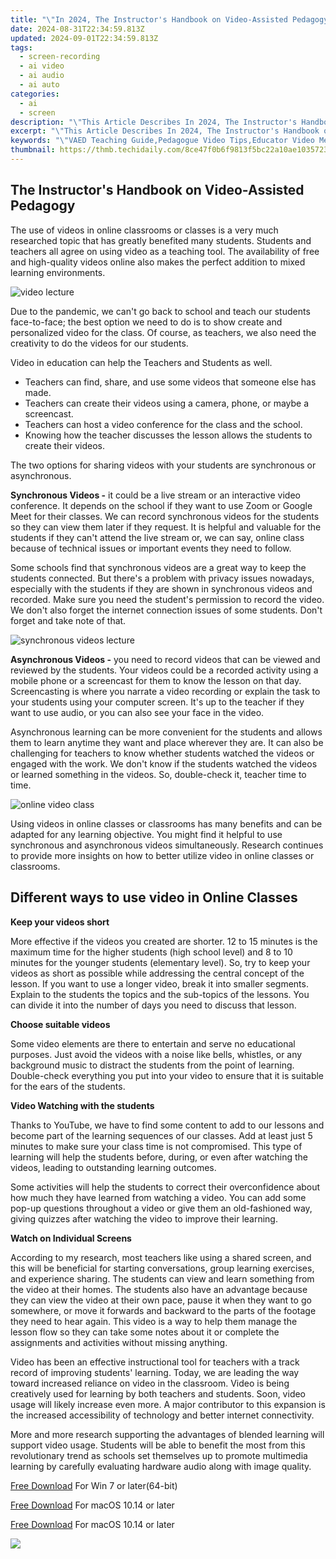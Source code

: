 ```yaml
---
title: "\"In 2024, The Instructor's Handbook on Video-Assisted Pedagogy\""
date: 2024-08-31T22:34:59.813Z
updated: 2024-09-01T22:34:59.813Z
tags: 
  - screen-recording
  - ai video
  - ai audio
  - ai auto
categories: 
  - ai
  - screen
description: "\"This Article Describes In 2024, The Instructor's Handbook on Video-Assisted Pedagogy\""
excerpt: "\"This Article Describes In 2024, The Instructor's Handbook on Video-Assisted Pedagogy\""
keywords: "\"VAED Teaching Guide,Pedagogue Video Tips,Educator Video Methods,Video-Assist Learning,Instructor Video Aids,Tech in Classroom Strategies,Digital Pedagogy Insights\""
thumbnail: https://thmb.techidaily.com/8ce47f0b6f9813f5bc22a10ae1035723a396d6df9ac3890df3f71584e5d0f8e3.jpg
---
```


## The Instructor's Handbook on Video-Assisted Pedagogy

The use of videos in online classrooms or classes is a very much researched topic that has greatly benefited many students. Students and teachers all agree on using video as a teaching tool. The availability of free and high-quality videos online also makes the perfect addition to mixed learning environments.

![video lecture](https://images.wondershare.com/filmora/article-images/2022/07/video-lecture.jpg)

Due to the pandemic, we can't go back to school and teach our students face-to-face; the best option we need to do is to show create and personalized video for the class. Of course, as teachers, we also need the creativity to do the videos for our students.

Video in education can help the Teachers and Students as well.

* Teachers can find, share, and use some videos that someone else has made.
* Teachers can create their videos using a camera, phone, or maybe a screencast.
* Teachers can host a video conference for the class and the school.
* Knowing how the teacher discusses the lesson allows the students to create their videos.

The two options for sharing videos with your students are synchronous or asynchronous.

**Synchronous Videos -** it could be a live stream or an interactive video conference. It depends on the school if they want to use Zoom or Google Meet for their classes. We can record synchronous videos for the students so they can view them later if they request. It is helpful and valuable for the students if they can't attend the live stream or, we can say, online class because of technical issues or important events they need to follow.

Some schools find that synchronous videos are a great way to keep the students connected. But there's a problem with privacy issues nowadays, especially with the students if they are shown in synchronous videos and recorded. Make sure you need the student's permission to record the video. We don't also forget the internet connection issues of some students. Don't forget and take note of that.

![synchronous videos lecture](https://images.wondershare.com/filmora/article-images/2022/07/synchronous-videos-lecture.jpg)

**Asynchronous Videos -** you need to record videos that can be viewed and reviewed by the students. Your videos could be a recorded activity using a mobile phone or a screencast for them to know the lesson on that day. Screencasting is where you narrate a video recording or explain the task to your students using your computer screen. It's up to the teacher if they want to use audio, or you can also see your face in the video.

Asynchronous learning can be more convenient for the students and allows them to learn anytime they want and place wherever they are. It can also be challenging for teachers to know whether students watched the videos or engaged with the work. We don't know if the students watched the videos or learned something in the videos. So, double-check it, teacher time to time.

![online video class](https://images.wondershare.com/filmora/article-images/2022/07/online-video-class.jpg)

Using videos in online classes or classrooms has many benefits and can be adapted for any learning objective. You might find it helpful to use synchronous and asynchronous videos simultaneously. Research continues to provide more insights on how to better utilize video in online classes or classrooms.

## Different ways to use video in Online Classes

**Keep your videos short**

More effective if the videos you created are shorter. 12 to 15 minutes is the maximum time for the higher students (high school level) and 8 to 10 minutes for the younger students (elementary level). So, try to keep your videos as short as possible while addressing the central concept of the lesson. If you want to use a longer video, break it into smaller segments. Explain to the students the topics and the sub-topics of the lessons. You can divide it into the number of days you need to discuss that lesson.

**Choose suitable videos**

Some video elements are there to entertain and serve no educational purposes. Just avoid the videos with a noise like bells, whistles, or any background music to distract the students from the point of learning. Double-check everything you put into your video to ensure that it is suitable for the ears of the students.

**Video Watching with the students**

Thanks to YouTube, we have to find some content to add to our lessons and become part of the learning sequences of our classes. Add at least just 5 minutes to make sure your class time is not compromised. This type of learning will help the students before, during, or even after watching the videos, leading to outstanding learning outcomes.

Some activities will help the students to correct their overconfidence about how much they have learned from watching a video. You can add some pop-up questions throughout a video or give them an old-fashioned way, giving quizzes after watching the video to improve their learning.

**Watch on Individual Screens**

According to my research, most teachers like using a shared screen, and this will be beneficial for starting conversations, group learning exercises, and experience sharing. The students can view and learn something from the video at their homes. The students also have an advantage because they can view the video at their own pace, pause it when they want to go somewhere, or move it forwards and backward to the parts of the footage they need to hear again. This video is a way to help them manage the lesson flow so they can take some notes about it or complete the assignments and activities without missing anything.

Video has been an effective instructional tool for teachers with a track record of improving students' learning. Today, we are leading the way toward increased reliance on video in the classroom. Video is being creatively used for learning by both teachers and students. Soon, video usage will likely increase even more. A major contributor to this expansion is the increased accessibility of technology and better internet connectivity.

More and more research supporting the advantages of blended learning will support video usage. Students will be able to benefit the most from this revolutionary trend as schools set themselves up to promote multimedia learning by carefully evaluating hardware audio along with image quality.

[Free Download](https://tools.techidaily.com/wondershare/filmora/download/) For Win 7 or later(64-bit)

[Free Download](https://tools.techidaily.com/wondershare/filmora/download/) For macOS 10.14 or later

[Free Download](https://tools.techidaily.com/wondershare/filmora/download/) For macOS 10.14 or later

<ins class="adsbygoogle"
     style="display:block"
     data-ad-format="autorelaxed"
     data-ad-client="ca-pub-7571918770474297"
     data-ad-slot="1223367746"></ins>

<ins class="adsbygoogle"
     style="display:block"
     data-ad-format="autorelaxed"
     data-ad-client="ca-pub-7571918770474297"
     data-ad-slot="1223367746"></ins>



<ins class="adsbygoogle"
     style="display:block"
     data-ad-client="ca-pub-7571918770474297"
     data-ad-slot="8358498916"
     data-ad-format="auto"
     data-full-width-responsive="true"></ins>




<!-- affiliate ads begin -->
<a href="https://secure.2checkout.com/order/checkout.php?PRODS=2201613&QTY=1&AFFILIATE=108875&CART=1"><img src="https://www.macdvdripperpro.com/images/devices-3.png" border="0"></a>
<!-- affiliate ads end -->
